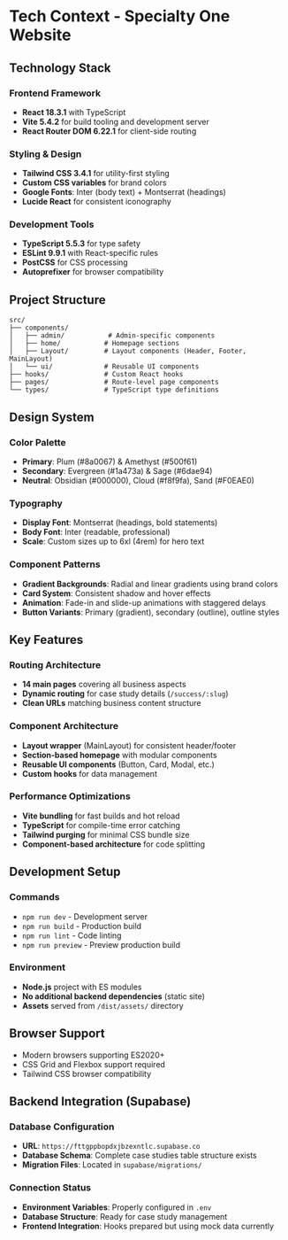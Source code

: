 # Tech Context - Specialty One Website

## Technology Stack

### Frontend Framework
- **React 18.3.1** with TypeScript
- **Vite 5.4.2** for build tooling and development server
- **React Router DOM 6.22.1** for client-side routing

### Styling & Design
- **Tailwind CSS 3.4.1** for utility-first styling
- **Custom CSS variables** for brand colors
- **Google Fonts**: Inter (body text) + Montserrat (headings)
- **Lucide React** for consistent iconography

### Development Tools
- **TypeScript 5.5.3** for type safety
- **ESLint 9.9.1** with React-specific rules
- **PostCSS** for CSS processing
- **Autoprefixer** for browser compatibility

## Project Structure

```
src/
├── components/
│   ├── admin/           # Admin-specific components
│   ├── home/           # Homepage sections
│   ├── Layout/         # Layout components (Header, Footer, MainLayout)
│   └── ui/             # Reusable UI components
├── hooks/              # Custom React hooks
├── pages/              # Route-level page components
└── types/              # TypeScript type definitions
```

## Design System

### Color Palette
- **Primary**: Plum (#8a0067) & Amethyst (#500f61)
- **Secondary**: Evergreen (#1a473a) & Sage (#6dae94)
- **Neutral**: Obsidian (#000000), Cloud (#f8f9fa), Sand (#F0EAE0)

### Typography
- **Display Font**: Montserrat (headings, bold statements)
- **Body Font**: Inter (readable, professional)
- **Scale**: Custom sizes up to 6xl (4rem) for hero text

### Component Patterns
- **Gradient Backgrounds**: Radial and linear gradients using brand colors
- **Card System**: Consistent shadow and hover effects
- **Animation**: Fade-in and slide-up animations with staggered delays
- **Button Variants**: Primary (gradient), secondary (outline), outline styles

## Key Features

### Routing Architecture
- **14 main pages** covering all business aspects
- **Dynamic routing** for case study details (`/success/:slug`)
- **Clean URLs** matching business content structure

### Component Architecture
- **Layout wrapper** (MainLayout) for consistent header/footer
- **Section-based homepage** with modular components
- **Reusable UI components** (Button, Card, Modal, etc.)
- **Custom hooks** for data management

### Performance Optimizations
- **Vite bundling** for fast builds and hot reload
- **TypeScript** for compile-time error catching
- **Tailwind purging** for minimal CSS bundle size
- **Component-based architecture** for code splitting

## Development Setup

### Commands
- `npm run dev` - Development server
- `npm run build` - Production build
- `npm run lint` - Code linting
- `npm run preview` - Preview production build

### Environment
- **Node.js** project with ES modules
- **No additional backend dependencies** (static site)
- **Assets** served from `/dist/assets/` directory

## Browser Support
- Modern browsers supporting ES2020+
- CSS Grid and Flexbox support required
- Tailwind CSS browser compatibility

## Backend Integration (Supabase)

### Database Configuration
- **URL**: `https://fttgppbopdxjbzexntlc.supabase.co`
- **Database Schema**: Complete case studies table structure exists
- **Migration Files**: Located in `supabase/migrations/`

### Connection Status
- **Environment Variables**: Properly configured in `.env`
- **Database Structure**: Ready for case study management
- **Frontend Integration**: Hooks prepared but using mock data currently
